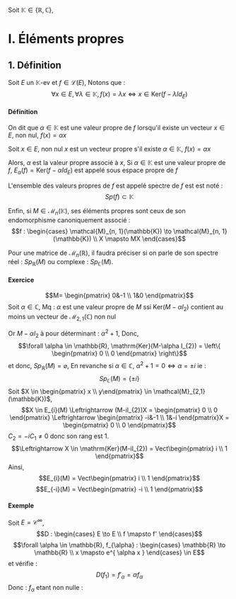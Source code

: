 Soit $\mathbb{K} \in \{ \mathbb{R}, \mathbb{C} \}$, 
# I. Éléments propres
## 1. Définition
Soit $E$ un $\mathbb{K}$-ev et $f \in \mathcal{L}(E)$, 
Notons que : 
$$\forall x \in E, \forall \lambda \in \mathbb{K}, f(x) = \lambda x \Leftrightarrow x \in \mathrm{Ker}(f - \lambda Id_{E})$$

#### Définition
On dit que $\alpha \in \mathbb{K}$ est une valeur propre de $f$ lorsqu'il existe un vecteur $x \in E$, non nul, $f(x) = \alpha x$

Soit $x \in E$, non nul $x$ est un vecteur propre s'il existe $\alpha \in \mathbb{K}$, $f(x) = \alpha x$

Alors, $\alpha$ est la valeur propre associé à $x$, 
Si $\alpha \in \mathbb{K}$ est une valeur propre de $f$, $E_{\alpha}(f) = \mathrm{Ker}(f - \alpha Id_{E})$ est appelé sous espace propre de $f$

L'ensemble des valeurs propres de $f$ est appelé spectre de $f$ est est noté : 
$$Sp(f) \subset \mathbb{K}$$

Enfin, si $M \in \mathcal{M}_{n}(\mathbb{K})$, ses éléments propres sont ceux de son endomorphisme canoniquement associé :
$$f : \begin{cases}
\mathcal{M}_{n, 1}(\mathbb{K}) \to \mathcal{M}_{n, 1}(\mathbb{K}) \\
X \mapsto MX
\end{cases}$$

Pour une matrice de $\mathcal{M}_{n}(\mathbb{R})$, il faudra préciser si on parle de son spectre réel : $Sp_{\mathbb{R}}(M)$ ou complexe : $Sp_{\mathbb{C}}(M)$. 

#### Exercice
$$M= \begin{pmatrix}
0&-1 \\
1&0
\end{pmatrix}$$
Soit $\alpha \in \mathbb{C}$,
Mq :
$\alpha$ est une valeur propre de $M$
ssi
$\mathrm{Ker}(M-\alpha I_{2})$ contient au moins un vecteur de $\mathcal{M}_{2, 1}(\mathbb{C})$ non nul

Or 
$M-\alpha I_{2}$ à pour déterminant : $\alpha^{2} + 1$, 
Donc,
$$\forall \alpha \in \mathbb{R}, \mathrm{Ker}(M-\alpha I_{2}) = \left\{ \begin{pmatrix}
0 \\
0
\end{pmatrix} \right\}$$
et donc, $Sp_{\mathbb{R}}(M) = \varnothing$, 
En revanche si $\alpha \in \mathbb{C}$, $\alpha^{2} + 1 = 0 \Leftrightarrow \alpha = \pm i$
ie : 
$$Sp_{\mathbb{C}}(M) = \{ \pm i \}$$
Soit $X \in \begin{pmatrix} x \\ y\end{pmatrix} \in \mathcal{M}_{2,1}(\mathbb{K})$, 
$$X \in E_{i}(M) \Leftrightarrow (M-iI_{2})X = \begin{pmatrix}
0 \\
0
\end{pmatrix} \Leftrightarrow \begin{pmatrix}
-i&-1 \\
1&-i
\end{pmatrix}X = \begin{pmatrix}
0 \\
0
\end{pmatrix}$$
$C_{2} = -iC_{1} \neq 0$ donc son rang est $1$. 
$$\Leftrightarrow X \in \mathrm{Ker}(M-iI_{2}) = Vect\begin{pmatrix}
i \\
1
\end{pmatrix}$$
Ainsi, 
$$E_{i}(M) = Vect\begin{pmatrix}
i \\
1
\end{pmatrix}$$
$$E_{-i}(M) = Vect\begin{pmatrix}
-i \\
1
\end{pmatrix}$$

#### Exemple
Soit $E = \mathcal{C}^{\infty}$, 
$$D : \begin{cases}
E \to E \\
f \mapsto f'
\end{cases}$$
$$\forall \alpha \in \mathbb{R}, f_{\alpha} : \begin{cases}
\mathbb{R} \to \mathbb{R} \\
x \mapsto e^{ \alpha x }
\end{cases} \in E$$
et vérifie : 
$$D(f_{1}) = f'_{\alpha} = \alpha f_{\alpha}$$
Donc : $f_{\alpha}$ etant non nulle : 
$$$$